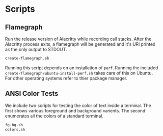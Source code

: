 Scripts
=======

## Flamegraph

Run the release version of Alacritty while recording call stacks. After the
Alacritty process exits, a flamegraph will be generated and it's URI printed
as the only output to STDOUT.

```sh
create-flamegraph.sh
```

Running this script depends on an installation of `perf`. Running the included
`create-flamegraph/ubuntu-install-perf.sh` takes care of this on Ubuntu. For
other operating systems refer to thier package manager.

## ANSI Color Tests

We include two scripts for testing the color of text inside a terminal. The
first shows various foreground and background varients. The second enumerates
all the colors of a standard terminal.

```sh
fg-bg.sh
colors.sh
```
